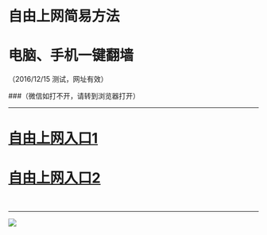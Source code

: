 ﻿# 自由上网简易方法

# 电脑、手机一键翻墙

（2016/12/15 测试，网址有效）


###（微信如打不开，请转到浏览器打开）



***
# <a href="https://d3glrwxipac508.cloudfront.net" target="_blank">自由上网入口1</a>
# <a href="https://d3badpfgasw7dt.cloudfront.net" target="_blank">自由上网入口2</a>
﻿
***



<img src="https://camo.githubusercontent.com/81ca426978be68652bc3660ca87554fc756a75ce/68747470733a2f2f646666766d347a64686565652e636c6f756466726f6e742e6e65742f7069632f796a66712d32303136303833316f6b2d622e706e67" /> 